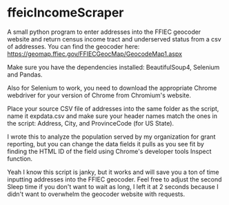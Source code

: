 # ffeicIncomeScraper
A small python program to enter addresses into the FFIEC geocoder website and return census income tract and underserved status from a csv of addresses. 
You can find the geocoder here: https://geomap.ffiec.gov/FFIECGeocMap/GeocodeMap1.aspx

Make sure you have the dependencies installed: BeautifulSoup4, Selenium and Pandas.

Also for Selenium to work, you need to download the appropriate Chrome webdriver for your version of Chrome from Chromium's website.

Place your source CSV file of addresses into the same folder as the script, name it expdata.csv and make sure your header names match the ones in the script: Address, City, and ProvinceCode (for US State).

I wrote this to analyze the population served by my organization for grant reporting, but you can change the data fields it pulls as you see fit by finding the HTML ID of the field using Chrome's developer tools Inspect function.

Yeah I know this script is janky, but it works and will save you a ton of time inputting addresses into the FFIEC geocoder. Feel free to adjust the second Sleep time if you don't want to wait as long, I left it at 2 seconds because I didn't want to overwhelm the geocoder website with requests. 
